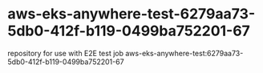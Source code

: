 # aws-eks-anywhere-test-6279aa73-5db0-412f-b119-0499ba752201-67
repository for use with E2E test job aws-eks-anywhere-test:6279aa73-5db0-412f-b119-0499ba752201-67
